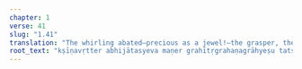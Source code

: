 ```yaml
---
chapter: 1
verse: 41
slug: "1.41"
translation: "The whirling abated—precious as a jewel!—the grasper, the grasping, and the grasped thus abiding and thus anointed: [this is] unification."
root_text: "kṣīṇavṛtter abhijātasyeva maṇer grahītṛgrahaṇagrāhyeṣu tatsthatadañjanatā samāpattiḥ"
---
```


